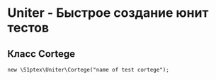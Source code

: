 # Uniter - Быстрое создание юнит тестов

## Класс Cortege

```new \S1ptex\Uniter\Cortege("name of test cortege");```